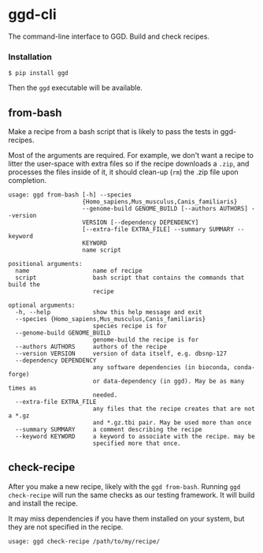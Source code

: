 # ggd-cli

The command-line interface to GGD. Build and check recipes.

### Installation

```
$ pip install ggd
```

Then the `ggd` executable will be available.

## from-bash

Make a recipe from a bash script that is likely to pass the tests in ggd-recipes.

Most of the arguments are required. For example, we don't want a recipe to litter
the user-space with extra files so if the recipe downloads a `.zip`, and processes
the files inside of it, it should clean-up (`rm`) the .zip file upon completion.

```
usage: ggd from-bash [-h] --species
                     {Homo_sapiens,Mus_musculus,Canis_familiaris}
                     --genome-build GENOME_BUILD [--authors AUTHORS] --version
                     VERSION [--dependency DEPENDENCY]
                     [--extra-file EXTRA_FILE] --summary SUMMARY --keyword
                     KEYWORD
                     name script

positional arguments:
  name                  name of recipe
  script                bash script that contains the commands that build the
                        recipe

optional arguments:
  -h, --help            show this help message and exit
  --species {Homo_sapiens,Mus_musculus,Canis_familiaris}
                        species recipe is for
  --genome-build GENOME_BUILD
                        genome-build the recipe is for
  --authors AUTHORS     authors of the recipe
  --version VERSION     version of data itself, e.g. dbsnp-127
  --dependency DEPENDENCY
                        any software dependencies (in bioconda, conda-forge)
                        or data-dependency (in ggd). May be as many times as
                        needed.
  --extra-file EXTRA_FILE
                        any files that the recipe creates that are not a *.gz
                        and *.gz.tbi pair. May be used more than once
  --summary SUMMARY     a comment describing the recipe
  --keyword KEYWORD     a keyword to associate with the recipe. may be
                        specified more that once.

```

## check-recipe

After you make a new recipe, likely with the `ggd from-bash`. Running `ggd check-recipe` will
run the same checks as our testing framework. It will build and install the recipe.

It may miss dependencies if you have them installed on your system, but they are not specified in
the recipe.

```
usage: ggd check-recipe /path/to/my/recipe/
```

